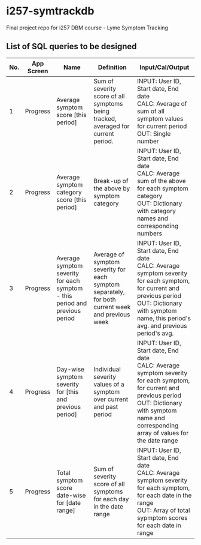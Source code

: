 # i257-symtrackdb
Final project repo for i257 DBM course - Lyme Symptom Tracking


## List of SQL queries to be designed

No. | App Screen | Name | Definition | Input/Cal/Output
----|------------|------|------------|-----------------
1 | Progress | Average symptom score [this period] | Sum of severity score of all symptoms being tracked, averaged for current period. | INPUT: User ID, Start date, End date <br>CALC: Average of sum of all symptom values for current period <br>OUT: Single number
2 | Progress | Average symptom category score [this period] | Break-up of the above by symptom category | INPUT: User ID, Start date, End date <br>CALC: Average sum of the above for each symptom category <br>OUT: Dictionary with category names and corresponding numbers
3 | Progress | Average symptom severity for each symptom - this period and previous period | Average of symptom severity for each symptom separately, for both current week and previous week | INPUT: User ID, Start date, End date <br>CALC: Average symptom severity for each symptom, for current and previous period <br>OUT: Dictionary with symptom name, this period's avg. and previous period's avg.
4 | Progress | Day-wise symptom severity for [this and previous period] | Individual severity values of a symptom over current and past period | INPUT: User ID, Start date, End date <br>CALC: Average symptom severity for each symptom, for current and previous period <br>OUT: Dictionary with symptom name and corresponding array of values for the date range
5 | Progress | Total symptom score date-wise for [date range] | Sum of severity score of all symptoms for each day in the date range | INPUT: User ID, Start date, End date <br>CALC: Average symptom severity for each symptom, for each date in the range <br>OUT: Array of total sypmptom scores for each date in range
